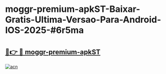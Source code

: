 # moggr-premium-apkST-Baixar-Gratis-Ultima-Versao-Para-Android-IOS-2025-#6r5ma

# <h2><a href="https://ainizakaria.my?title=moggr-premium-apkST&ref=25M">🔗👉 🔴 moggr-premium-apkST</a></h2>

[![acn](https://github.com/user-attachments/assets/0f9c940e-d8b0-45ae-aac7-cd30a18b3e1c)](https://ainizakaria.my?title=moggr-premium-apkST&ref=25M)

